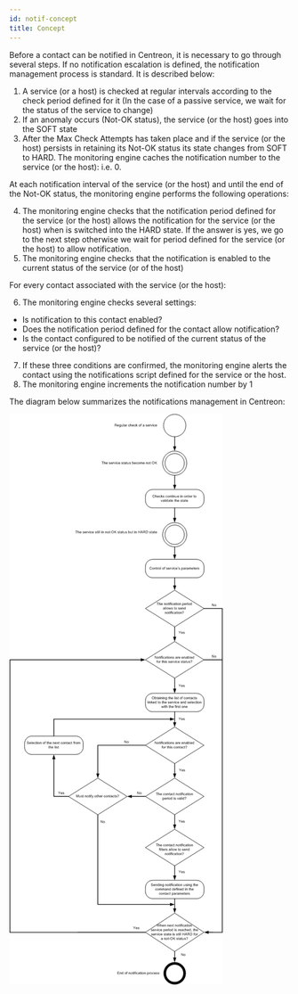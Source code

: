 ```yaml
---
id: notif-concept
title: Concept
---
```


Before a contact can be notified in Centreon, it is necessary to go through several steps.
If no notification escalation is defined, the notification management process is standard. It is described below:

1. A service (or a host) is checked at regular intervals according to the check period defined for it (In the case of a
passive service, we wait for the status of the service to change)
2. If an anomaly occurs (Not-OK status), the service (or the host) goes into the SOFT state
3. After the Max Check Attempts has taken place and if the service (or the host) persists in retaining its Not-OK
status its state changes from SOFT to HARD. The monitoring engine caches the notification number to the service (or
the host): i.e. 0.

At each notification interval of the service (or the host) and until the end of the Not-OK status, the monitoring
engine performs the following operations:

4. The monitoring engine checks that the notification period defined for the service (or the host) allows the
notification for the service (or the host) when is switched into the HARD state. If the answer is yes, we go to the
next step otherwise we wait for period defined for the service (or the host) to allow notification.
5. The monitoring engine checks that the notification is enabled to the current status of the service (or of the host)

For every contact associated with the service (or the host):

6. The monitoring engine checks several settings:

* Is notification to this contact enabled?
* Does the notification period defined for the contact allow notification?
* Is the contact configured to be notified of the current status of the service (or the host)?

7. If these three conditions are confirmed, the monitoring engine alerts the contact using the notifications script
defined for the service or the host.
8. The monitoring engine increments the notification number by 1

The diagram below summarizes the notifications management in Centreon:

![image](../assets/alerts/hnotifications_schema.png)
